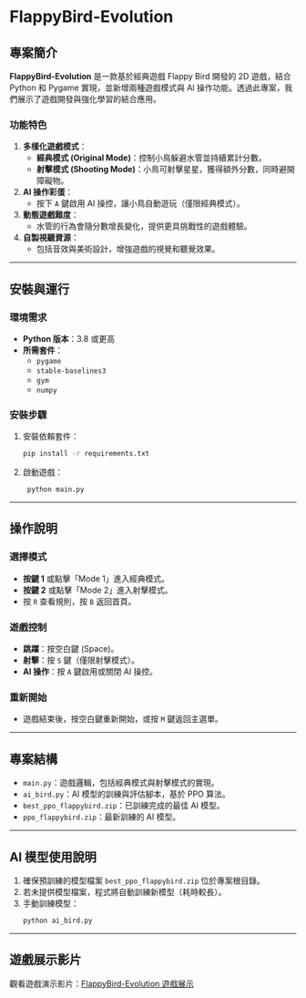 # FlappyBird-Evolution

## 專案簡介

**FlappyBird-Evolution** 是一款基於經典遊戲 Flappy Bird 開發的 2D 遊戲，結合 Python 和 Pygame 實現，並新增兩種遊戲模式與 AI 操作功能。透過此專案，我們展示了遊戲開發與強化學習的結合應用。

### 功能特色
1. **多樣化遊戲模式**：
   - **經典模式 (Original Mode)**：控制小鳥躲避水管並持續累計分數。
   - **射擊模式 (Shooting Mode)**：小鳥可射擊星星，獲得額外分數，同時避開障礙物。
2. **AI 操作彩蛋**：
   - 按下 `A` 鍵啟用 AI 操控，讓小鳥自動遊玩（僅限經典模式）。
3. **動態遊戲難度**：
   - 水管的行為會隨分數增長變化，提供更具挑戰性的遊戲體驗。
4. **自製視聽資源**：
   - 包括音效與美術設計，增強遊戲的視覺和聽覺效果。

---

## 安裝與運行

### 環境需求
- **Python 版本**：3.8 或更高
- **所需套件**：
  - `pygame`
  - `stable-baselines3`
  - `gym`
  - `numpy`

### 安裝步驟
1. 安裝依賴套件：
   ```bash
   pip install -r requirements.txt
2. 啟動遊戲：
   ```bash
    python main.py
   ```

---

## 操作說明

### 選擇模式
- **按鍵 1** 或點擊「Mode 1」進入經典模式。
- **按鍵 2** 或點擊「Mode 2」進入射擊模式。
- 按 `R` 查看規則，按 `B` 返回首頁。

### 遊戲控制
- **跳躍**：按空白鍵 (Space)。
- **射擊**：按 `S` 鍵（僅限射擊模式）。
- **AI 操作**：按 `A` 鍵啟用或關閉 AI 操控。

### 重新開始
- 遊戲結束後，按空白鍵重新開始，或按 `M` 鍵返回主選單。

---

## 專案結構
- `main.py`：遊戲邏輯，包括經典模式與射擊模式的實現。
- `ai_bird.py`：AI 模型的訓練與評估腳本，基於 PPO 算法。
- `best_ppo_flappybird.zip`：已訓練完成的最佳 AI 模型。
- `ppo_flappybird.zip`：最新訓練的 AI 模型。

---

## AI 模型使用說明
1. 確保預訓練的模型檔案 `best_ppo_flappybird.zip` 位於專案根目錄。
2. 若未提供模型檔案，程式將自動訓練新模型（耗時較長）。
3. 手動訓練模型：
   ```bash
   python ai_bird.py

---

## 遊戲展示影片

觀看遊戲演示影片：[FlappyBird-Evolution 遊戲展示](https://youtu.be/Vb-z0siDLlw?si=4xciKY3SYUyinpOA)

